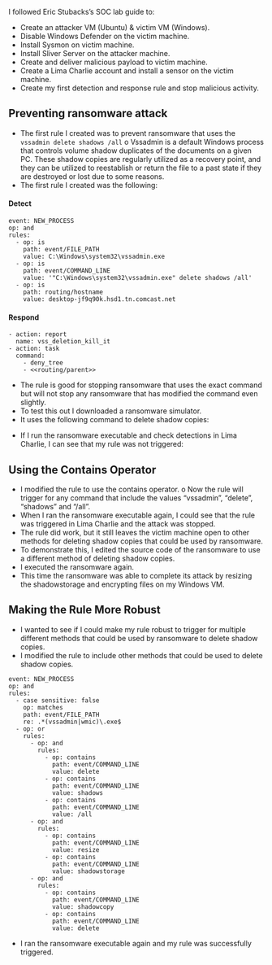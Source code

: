 
I followed Eric Stubacks’s SOC lab guide to:
-	Create an attacker VM (Ubuntu) & victim VM (Windows).
-	Disable Windows Defender on the victim machine.
-	Install Sysmon on victim machine.
-	Install Sliver Server on the attacker machine.
-	Create and deliver malicious payload to victim machine.
-	Create a Lima Charlie account and install a sensor on the victim machine.
-	Create my first detection and response rule and stop malicious activity.

## Preventing ransomware attack
-	The first rule I created was to prevent ransomware that uses the `vssadmin delete shadows /all`
o	Vssadmin is a default Windows process that controls volume shadow duplicates of the documents on a given PC. These shadow copies are regularly utilized as a recovery point, and they can be utilized to reestablish or return the file to a past state if they are destroyed or lost due to some reasons.
-	The first rule I created was the following:
#### Detect
```
event: NEW_PROCESS
op: and
rules:
  - op: is
    path: event/FILE_PATH
    value: C:\Windows\system32\vssadmin.exe
  - op: is
    path: event/COMMAND_LINE
    value: '"C:\Windows\system32\vssadmin.exe" delete shadows /all'
  - op: is
    path: routing/hostname
    value: desktop-jf9q90k.hsd1.tn.comcast.net
  ```
#### Respond
```
- action: report
  name: vss_deletion_kill_it
- action: task
  command:
    - deny_tree
    - <<routing/parent>>
```
*	The rule is good for stopping ransomware that uses the exact command but will not stop any ransomware that has modified the command even slightly.
*	To test this out I downloaded a ransomware simulator.
  * It uses the following command to delete shadow copies:
-	If I run the ransomware executable and check detections in Lima Charlie, I can see that my rule was not triggered:

## Using the Contains Operator
-	I modified the rule to use the contains operator.
o	Now the rule will trigger for any command that include the values “vssadmin”, “delete”, “shadows” and “/all”.
-	When I ran the ransomware executable again, I could see that the rule was triggered in Lima Charlie and the attack was stopped.
-	The rule did work, but it still leaves the victim machine open to other methods for deleting shadow copies that could be used by ransomware.
-	To demonstrate this, I edited the source code of the ransomware to use a different method of deleting shadow copies.
-	I executed the ransomware again.
-	This time the ransomware was able to complete its attack by resizing the shadowstorage and encrypting files on my Windows VM.

## Making the Rule More Robust
-	I wanted to see if I could make my rule robust to trigger for multiple different methods that could be used by ransomware to delete shadow copies.
-	I modified the rule to include other methods that could be used to delete shadow copies.
```
event: NEW_PROCESS
op: and
rules:
  - case sensitive: false
    op: matches
    path: event/FILE_PATH
    re: .*(vssadmin|wmic)\.exe$
  - op: or
    rules:
      - op: and
        rules:
          - op: contains
            path: event/COMMAND_LINE
            value: delete
          - op: contains
            path: event/COMMAND_LINE
            value: shadows
          - op: contains
            path: event/COMMAND_LINE
            value: /all
      - op: and
        rules:
          - op: contains
            path: event/COMMAND_LINE
            value: resize
          - op: contains
            path: event/COMMAND_LINE
            value: shadowstorage
      - op: and
        rules:
          - op: contains
            path: event/COMMAND_LINE
            value: shadowcopy
          - op: contains
            path: event/COMMAND_LINE
            value: delete
```
  
-	I ran the ransomware executable again and my rule was successfully triggered.
